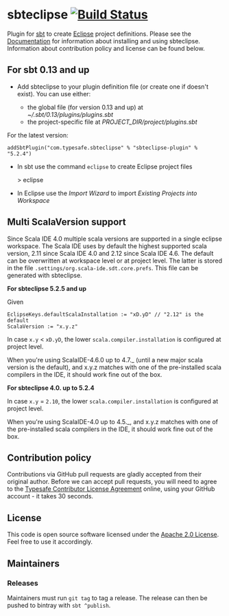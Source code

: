 sbteclipse [![Build Status](https://travis-ci.org/typesafehub/sbteclipse.svg?branch=master)](https://travis-ci.org/typesafehub/sbteclipse)
=========================

Plugin for [sbt](https://github.com/sbt/sbt) to create [Eclipse](http://www.eclipse.org/) project definitions. Please see the [Documentation](http://github.com/typesafehub/sbteclipse/wiki/) for information about installing and using sbteclipse. Information about contribution policy and license can be found below.


For sbt 0.13 and up
---------------------

- Add sbteclipse to your plugin definition file (or create one if doesn't exist). You can use either:

  - the global file (for version 0.13 and up) at *~/.sbt/0.13/plugins/plugins.sbt*
  - the project-specific file at *PROJECT_DIR/project/plugins.sbt*

For the latest version:

    addSbtPlugin("com.typesafe.sbteclipse" % "sbteclipse-plugin" % "5.2.4")

- In sbt use the command `eclipse` to create Eclipse project files

    &gt; eclipse

- In Eclipse use the *Import Wizard* to import *Existing Projects into Workspace*



Multi ScalaVersion support
-------------------

Since Scala IDE 4.0 multiple scala versions are supported in a single eclipse workspace. The Scala IDE uses by default the highest supported scala version, 2.11 since Scala IDE 4.0 and 2.12 since Scala IDE 4.6. The default can be overwritten at workspace level or at project level. The latter is stored in the file `.settings/org.scala-ide.sdt.core.prefs`. This file can be generated with sbteclipse. 

**For sbteclipse 5.2.5 and up**

Given
  ```
  EclipseKeys.defaultScalaInstallation := "xD.yD" // "2.12" is the default
  ScalaVersion := "x.y.z"
  ```
In case `x.y` < `xD.yD`, the lower `scala.compiler.installation` is configured at project level.

When you're using ScalaIDE-4.6.0 up to 4.7._ (until a new major scala version is the default), and x.y.z matches with one of the pre-installed scala compilers in the IDE, it should work fine out of the box.  

**For sbteclipse 4.0. up to 5.2.4**

In case `x.y` = `2.10`, the lower `scala.compiler.installation` is configured at project level.

When you're using ScalaIDE-4.0 up to 4.5._, and x.y.z matches with one of the pre-installed scala compilers in the IDE, it should work fine out of the box.  

Contribution policy
-------------------

Contributions via GitHub pull requests are gladly accepted from their original author. Before we can accept pull requests, you will need to agree to the [Typesafe Contributor License Agreement](http://www.typesafe.com/contribute/cla) online, using your GitHub account - it takes 30 seconds.


License
-------

This code is open source software licensed under the [Apache 2.0 License](http://www.apache.org/licenses/LICENSE-2.0.html). Feel free to use it accordingly.

Maintainers
-------------------

### Releases

Maintainers must run `git tag` to tag a release. The release can then be pushed to bintray with `sbt ^publish`.
